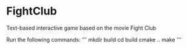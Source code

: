 # FightClub
Text-based interactive game based on the movie Fight Club

Run the following commands:
'''
mkdir build
cd build
cmake ..
make
'''
